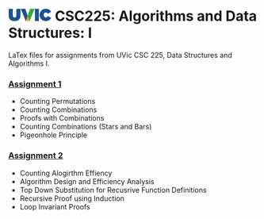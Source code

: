 # <img src="https://github.com/Dryd33n/Dryd33n/blob/main/logos/uvic.png" height="25"> CSC225: Algorithms and Data Structures: I
LaTex files for assignments from UVic CSC 225, Data Structures and Algorithms I. 

### [Assignment 1](Assignment%201/Assignment1_Solution.pdf)
- Counting Permutations
- Counting Combinations
- Proofs with Combinations
- Counting Combinations (Stars and Bars)
- Pigeonhole Principle

### [Assignment 2](Assignment%202/Assignment2_Solution.pdf)
- Counting Alogirthm Effiency
- Algorithm Design and Efficiency Analysis
- Top Down Substitution for Recusrive Function Definitions
- Recursive Proof using Induction
- Loop Invariant Proofs

